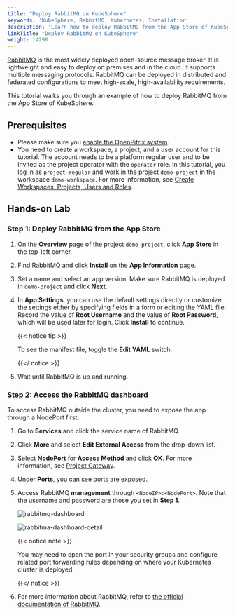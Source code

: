 ```yaml
---
title: "Deploy RabbitMQ on KubeSphere"
keywords: 'KubeSphere, RabbitMQ, Kubernetes, Installation'
description: 'Learn how to deploy RabbitMQ from the App Store of KubeSphere and access its service.'
linkTitle: "Deploy RabbitMQ on KubeSphere"
weight: 14290
---
```

[RabbitMQ](https://www.rabbitmq.com/) is the most widely deployed open-source message broker. It is lightweight and easy to deploy on premises and in the cloud. It supports multiple messaging protocols. RabbitMQ can be deployed in distributed and federated configurations to meet high-scale, high-availability requirements.

This tutorial walks you through an example of how to deploy RabbitMQ from the App Store of KubeSphere.

## Prerequisites

- Please make sure you [enable the OpenPitrix system](https://kubesphere.io/docs/pluggable-components/app-store/).
- You need to create a workspace, a project, and a user account for this tutorial. The account needs to be a platform regular user and to be invited as the project operator with the `operator` role. In this tutorial, you log in as `project-regular` and work in the project `demo-project` in the workspace `demo-workspace`. For more information, see [Create Workspaces, Projects, Users and Roles](../../../quick-start/create-workspace-and-project/).

## Hands-on Lab

### Step 1: Deploy RabbitMQ from the App Store

1. On the **Overview** page of the project `demo-project`, click **App Store** in the top-left corner.

2. Find RabbitMQ and click **Install** on the **App Information** page.

3. Set a name and select an app version. Make sure RabbitMQ is deployed in `demo-project` and click **Next**.

4. In **App Settings**, you can use the default settings directly or customize the settings either by specifying fields in a form or editing the YAML file. Record the value of **Root Username** and the value of **Root Password**, which will be used later for login. Click **Install** to continue.

   {{< notice tip >}}

   To see the manifest file, toggle the **Edit YAML** switch.

   {{</ notice >}}

5. Wait until RabbitMQ is up and running.

### Step 2: Access the RabbitMQ dashboard

To access RabbitMQ outside the cluster, you need to expose the app through a NodePort first.

1. Go to **Services** and click the service name of RabbitMQ.

2. Click **More** and select **Edit External Access** from the drop-down list.

3. Select **NodePort** for **Access Method** and click **OK**. For more information, see [Project Gateway](../../../project-administration/project-gateway/). 

4. Under **Ports**, you can see ports are exposed.

5. Access RabbitMQ **management** through `<NodeIP>:<NodePort>`. Note that the username and password are those you set in **Step 1**.
   
   ![rabbitmq-dashboard](/images/docs/appstore/built-in-apps/rabbitmq-app/rabbitmq-dashboard.png)

   ![rabbitma-dashboard-detail](/images/docs/appstore/built-in-apps/rabbitmq-app/rabbitma-dashboard-detail.png)

   {{< notice note >}}

   You may need to open the port in your security groups and configure related port forwarding rules depending on where your Kubernetes cluster is deployed.

   {{</ notice >}} 

6. For more information about RabbitMQ, refer to [the official documentation of RabbitMQ](https://www.rabbitmq.com/documentation.html).